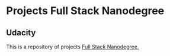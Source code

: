 # Projects Full Stack Nanodegree 
## Udacity

This is a repository of projects [Full Stack Nanodegree.](https://www.udacity.com/course/full-stack-web-developer-nanodegree--nd004)